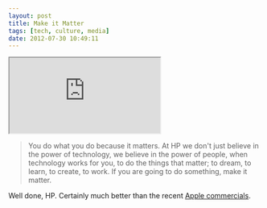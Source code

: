 ```yaml
---
layout: post
title: Make it Matter
tags: [tech, culture, media]
date: 2012-07-30 10:49:11
---
```



<div class="embed-responsive embed-responsive-16by9">
  <iframe src="http://www.youtube.com/embed/80RI3VepJDI" allowfullscreen></iframe>
</div>


>You do what you do because it matters. At HP we don't just believe in the power of technology, we believe in the power of people, when technology works for you, to do the things that matter; to dream, to learn, to create, to work. If you are going to do something, make it matter.

Well done, HP. Certainly much better than the recent [Apple commercials][1].


[1]: http://www.apple.com/mac/videos/#tv-ads-mayday 
